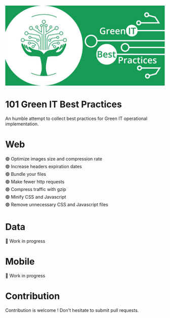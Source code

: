 ![Logo](images/logo_github.jpeg?raw=true "Logo")

# 101 Green IT Best Practices
An humble attempt to collect best practices for Green IT operational implementation. 

# Web

:green_circle: Optimize images size and compression rate  
:green_circle: Increase headers expiration dates  
:green_circle: Bundle your files  
:green_circle: Make fewer http requests  
:green_circle: Compress traffic with gzip  
:green_circle: Minify CSS and Javascript  
:green_circle: Remove unnecessary CSS and Javascript files  

# Data

:construction_worker: Work in progress  

# Mobile

:construction_worker: Work in progress  

# Contribution

Contribution is welcome ! Don't hesitate to submit pull requests.